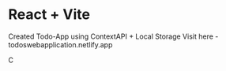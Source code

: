 # React + Vite

Created Todo-App using ContextAPI + Local Storage
Visit here -  todoswebapplication.netlify.app

C

